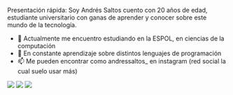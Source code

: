 Presentación rápida: 
Soy Andrés Saltos cuento con 20 años de edad, estudiante universitario con ganas de aprender y conocer sobre este mundo de la tecnología.
- 🔭 Actualmente me encuentro estudiando en la ESPOL, en ciencias de la computación 
- 🌱 En constante aprendizaje sobre distintos lenguajes de programación
- 📫 Me pueden encontrar como andressaltos_ en instagram (red social la cual suelo usar más)
  
<img src = "https://github-readme-stats.vercel.app/api?username=isaltosf&theme=tokyonight&show_icons=true&hide_border=false&count_private=true"/>
<img src = "https://github-readme-streak-stats.herokuapp.com/?user=isaltosf&theme=tokyonight&hide_border=false"/>
<img src = "https://github-readme-stats.vercel.app/api/top-langs/?username=isaltosf&theme=tokyonight&show_icons=true&hide_border=false&layout=compact"/>
